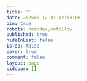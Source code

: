 ```yaml
---
title: ''
date: 202500-12-31 17:58:06
pin: true
robots: noindex,nofollow
published: true
hideInList: false
isTop: false
cover: true
comment: false
layout: page
sidebar: []
---
```

<p class="p center logo ultra" style="text-align:center"><i class="fa-solid fa-archive" style="color:#a6d5fa" title="欢迎"></i></p>
<img src="https://cdn.jsdelivr.net/gh/612901/612901@output/github-contribution-grid-snake.svg" class="lazyload" data-srcset="https://cdn.jsdelivr.net/gh/612901/612901@output/github-contribution-grid-snake.svg" srcset="data:image/gif;base64,R0lGODlhAQABAIAAAP///////yH5BAEKAAEALAAAAAABAAEAAAICTAEAOw==">
